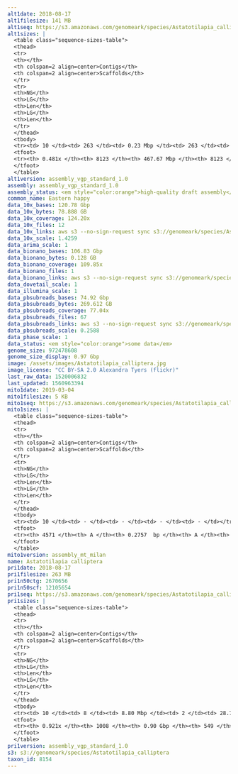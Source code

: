```yaml
---
alt1date: 2018-08-17
alt1filesize: 141 MB
alt1seq: https://s3.amazonaws.com/genomeark/species/Astatotilapia_calliptera/fAstCal1/assembly_vgp_standard_1.0/fAstCal1.alt.asm.20180817.fasta.gz
alt1sizes: |
  <table class="sequence-sizes-table">
  <thead>
  <tr>
  <th></th>
  <th colspan=2 align=center>Contigs</th>
  <th colspan=2 align=center>Scaffolds</th>
  </tr>
  <tr>
  <th>NG</th>
  <th>LG</th>
  <th>Len</th>
  <th>LG</th>
  <th>Len</th>
  </tr>
  </thead>
  <tbody>
  <tr><td> 10 </td><td> 263 </td><td> 0.23 Mbp </td><td> 263 </td><td> 0.23 Mbp </td></tr>  <tr><td> 20 </td><td> 896 </td><td> 0.11 Mbp </td><td> 896 </td><td> 0.11 Mbp </td></tr>  <tr><td> 30 </td><td> 2146 </td><td> 57.56 Kbp </td><td> 2146 </td><td> 57.56 Kbp </td></tr>  <tr><td> 40 </td><td> 4480 </td><td> 31.24 Kbp </td><td> 4480 </td><td> 31.24 Kbp </td></tr>  <tr style="background-color:#cccccc;"><td> 50 </td><td> - </td><td> - </td><td> - </td><td> - </td></tr>  <tr><td> 60 </td><td> - </td><td> - </td><td> - </td><td> - </td></tr>  <tr><td> 70 </td><td> - </td><td> - </td><td> - </td><td> - </td></tr>  <tr><td> 80 </td><td> - </td><td> - </td><td> - </td><td> - </td></tr>  <tr><td> 90 </td><td> - </td><td> - </td><td> - </td><td> - </td></tr>  <tr><td> 100 </td><td> - </td><td> - </td><td> - </td><td> - </td></tr>  </tbody>
  <tfoot>
  <tr><th> 0.481x </th><th> 8123 </th><th> 467.67 Mbp </th><th> 8123 </th><th> 467.67 Mbp </th></tr>
  </tfoot>
  </table>
alt1version: assembly_vgp_standard_1.0
assembly: assembly_vgp_standard_1.0
assembly_status: <em style="color:orange">high-quality draft assembly</em>
common_name: Eastern happy
data_10x_bases: 120.78 Gbp
data_10x_bytes: 78.888 GB
data_10x_coverage: 124.20x
data_10x_files: 12
data_10x_links: aws s3 --no-sign-request sync s3://genomeark/species/Astatotilapia_calliptera/fAstCal1/genomic_data/10x/ .<br>
data_10x_scale: 1.4259
data_arima_scale: 1
data_bionano_bases: 106.83 Gbp
data_bionano_bytes: 0.128 GB
data_bionano_coverage: 109.85x
data_bionano_files: 1
data_bionano_links: aws s3 --no-sign-request sync s3://genomeark/species/Astatotilapia_calliptera/fAstCal1/genomic_data/bionano/ .<br>
data_dovetail_scale: 1
data_illumina_scale: 1
data_pbsubreads_bases: 74.92 Gbp
data_pbsubreads_bytes: 269.612 GB
data_pbsubreads_coverage: 77.04x
data_pbsubreads_files: 67
data_pbsubreads_links: aws s3 --no-sign-request sync s3://genomeark/species/Astatotilapia_calliptera/fAstCal1/genomic_data/pacbio/ . --exclude "*scraps.bam*"<br>
data_pbsubreads_scale: 0.2588
data_phase_scale: 1
data_status: <em style="color:orange">some data</em>
genome_size: 972478608
genome_size_display: 0.97 Gbp
image: /assets/images/Astatotilapia_calliptera.jpg
image_license: "CC BY-SA 2.0 Alexandra Tyers (flickr)"
last_raw_data: 1520006832
last_updated: 1560963394
mito1date: 2019-03-04
mito1filesize: 5 KB
mito1seq: https://s3.amazonaws.com/genomeark/species/Astatotilapia_calliptera/fAstCal1/assembly_mt_milan/fAstCal1.MT.20190304.fasta.gz
mito1sizes: |
  <table class="sequence-sizes-table">
  <thead>
  <tr>
  <th></th>
  <th colspan=2 align=center>Contigs</th>
  <th colspan=2 align=center>Scaffolds</th>
  </tr>
  <tr>
  <th>NG</th>
  <th>LG</th>
  <th>Len</th>
  <th>LG</th>
  <th>Len</th>
  </tr>
  </thead>
  <tbody>
  <tr><td> 10 </td><td> - </td><td> - </td><td> - </td><td> - </td></tr>  <tr><td> 20 </td><td> - </td><td> - </td><td> - </td><td> - </td></tr>  <tr><td> 30 </td><td> - </td><td> - </td><td> - </td><td> - </td></tr>  <tr><td> 40 </td><td> - </td><td> - </td><td> - </td><td> - </td></tr>  <tr style="background-color:#cccccc;"><td> 50 </td><td> - </td><td style="background-color:#ff8888;"> - </td><td> - </td><td style="background-color:#ff8888;"> - </td></tr>  <tr><td> 60 </td><td> - </td><td> - </td><td> - </td><td> - </td></tr>  <tr><td> 70 </td><td> - </td><td> - </td><td> - </td><td> - </td></tr>  <tr><td> 80 </td><td> - </td><td> - </td><td> - </td><td> - </td></tr>  <tr><td> 90 </td><td> - </td><td> - </td><td> - </td><td> - </td></tr>  <tr><td> 100 </td><td> - </td><td> - </td><td> - </td><td> - </td></tr>  </tbody>
  <tfoot>
  <tr><th> 4571 </th><th> A </th><th> 0.2757  bp </th><th> A </th><th> 0.2757  bp </th></tr>
  </tfoot>
  </table>
mito1version: assembly_mt_milan
name: Astatotilapia calliptera
pri1date: 2018-08-17
pri1filesize: 263 MB
pri1n50ctg: 2670656
pri1n50scf: 12105654
pri1seq: https://s3.amazonaws.com/genomeark/species/Astatotilapia_calliptera/fAstCal1/assembly_vgp_standard_1.0/fAstCal1.pri.asm.20180817.fasta.gz
pri1sizes: |
  <table class="sequence-sizes-table">
  <thead>
  <tr>
  <th></th>
  <th colspan=2 align=center>Contigs</th>
  <th colspan=2 align=center>Scaffolds</th>
  </tr>
  <tr>
  <th>NG</th>
  <th>LG</th>
  <th>Len</th>
  <th>LG</th>
  <th>Len</th>
  </tr>
  </thead>
  <tbody>
  <tr><td> 10 </td><td> 8 </td><td> 8.80 Mbp </td><td> 2 </td><td> 28.71 Mbp </td></tr>  <tr><td> 20 </td><td> 22 </td><td> 5.90 Mbp </td><td> 6 </td><td> 22.64 Mbp </td></tr>  <tr><td> 30 </td><td> 40 </td><td> 4.47 Mbp </td><td> 11 </td><td> 16.51 Mbp </td></tr>  <tr><td> 40 </td><td> 64 </td><td> 3.78 Mbp </td><td> 17 </td><td> 15.16 Mbp </td></tr>  <tr style="background-color:#cccccc;"><td> 50 </td><td> 94 </td><td style="background-color:#88ff88;"> 2.67 Mbp </td><td> 24 </td><td style="background-color:#88ff88;"> 12.11 Mbp </td></tr>  <tr><td> 60 </td><td> 137 </td><td> 2.02 Mbp </td><td> 33 </td><td> 8.53 Mbp </td></tr>  <tr><td> 70 </td><td> 193 </td><td> 1.46 Mbp </td><td> 48 </td><td> 5.57 Mbp </td></tr>  <tr><td> 80 </td><td> 281 </td><td> 0.85 Mbp </td><td> 72 </td><td> 2.96 Mbp </td></tr>  <tr><td> 90 </td><td> 579 </td><td> 99.96 Kbp </td><td> 149 </td><td> 0.31 Mbp </td></tr>  <tr><td> 100 </td><td> - </td><td> - </td><td> - </td><td> - </td></tr>  </tbody>
  <tfoot>
  <tr><th> 0.921x </th><th> 1008 </th><th> 0.90 Gbp </th><th> 549 </th><th> 0.90 Gbp </th></tr>
  </tfoot>
  </table>
pri1version: assembly_vgp_standard_1.0
s3: s3://genomeark/species/Astatotilapia_calliptera
taxon_id: 8154
---
```

